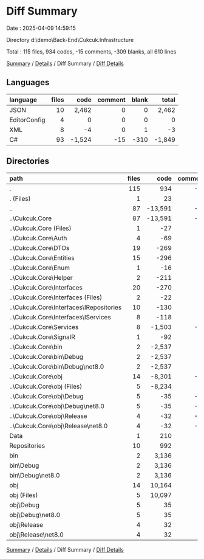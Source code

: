 # Diff Summary

Date : 2025-04-09 14:59:15

Directory d:\\demo\\Back-End\\Cukcuk.Infrastructure

Total : 115 files,  934 codes, -15 comments, -309 blanks, all 610 lines

[Summary](results.md) / [Details](details.md) / Diff Summary / [Diff Details](diff-details.md)

## Languages
| language | files | code | comment | blank | total |
| :--- | ---: | ---: | ---: | ---: | ---: |
| JSON | 10 | 2,462 | 0 | 0 | 2,462 |
| EditorConfig | 4 | 0 | 0 | 0 | 0 |
| XML | 8 | -4 | 0 | 1 | -3 |
| C# | 93 | -1,524 | -15 | -310 | -1,849 |

## Directories
| path | files | code | comment | blank | total |
| :--- | ---: | ---: | ---: | ---: | ---: |
| . | 115 | 934 | -15 | -309 | 610 |
| . (Files) | 1 | 23 | 0 | 5 | 28 |
| .. | 87 | -13,591 | -39 | -583 | -14,213 |
| ..\\Cukcuk.Core | 87 | -13,591 | -39 | -583 | -14,213 |
| ..\\Cukcuk.Core (Files) | 1 | -27 | 0 | -4 | -31 |
| ..\\Cukcuk.Core\\Auth | 4 | -69 | 0 | -13 | -82 |
| ..\\Cukcuk.Core\\DTOs | 19 | -269 | 0 | -29 | -298 |
| ..\\Cukcuk.Core\\Entities | 15 | -296 | 0 | -63 | -359 |
| ..\\Cukcuk.Core\\Enum | 1 | -16 | 0 | -2 | -18 |
| ..\\Cukcuk.Core\\Helper | 2 | -211 | 0 | -33 | -244 |
| ..\\Cukcuk.Core\\Interfaces | 20 | -270 | 0 | -94 | -364 |
| ..\\Cukcuk.Core\\Interfaces (Files) | 2 | -22 | 0 | -2 | -24 |
| ..\\Cukcuk.Core\\Interfaces\\IRepositories | 10 | -130 | 0 | -45 | -175 |
| ..\\Cukcuk.Core\\Interfaces\\IServices | 8 | -118 | 0 | -47 | -165 |
| ..\\Cukcuk.Core\\Services | 8 | -1,503 | -15 | -318 | -1,836 |
| ..\\Cukcuk.Core\\SignalR | 1 | -92 | 0 | -10 | -102 |
| ..\\Cukcuk.Core\\bin | 2 | -2,537 | 0 | 0 | -2,537 |
| ..\\Cukcuk.Core\\bin\\Debug | 2 | -2,537 | 0 | 0 | -2,537 |
| ..\\Cukcuk.Core\\bin\\Debug\\net8.0 | 2 | -2,537 | 0 | 0 | -2,537 |
| ..\\Cukcuk.Core\\obj | 14 | -8,301 | -24 | -17 | -8,342 |
| ..\\Cukcuk.Core\\obj (Files) | 5 | -8,234 | 0 | -1 | -8,235 |
| ..\\Cukcuk.Core\\obj\\Debug | 5 | -35 | -12 | -8 | -55 |
| ..\\Cukcuk.Core\\obj\\Debug\\net8.0 | 5 | -35 | -12 | -8 | -55 |
| ..\\Cukcuk.Core\\obj\\Release | 4 | -32 | -12 | -8 | -52 |
| ..\\Cukcuk.Core\\obj\\Release\\net8.0 | 4 | -32 | -12 | -8 | -52 |
| Data | 1 | 210 | 0 | 44 | 254 |
| Repositories | 10 | 992 | 0 | 208 | 1,200 |
| bin | 2 | 3,136 | 0 | 0 | 3,136 |
| bin\\Debug | 2 | 3,136 | 0 | 0 | 3,136 |
| bin\\Debug\\net8.0 | 2 | 3,136 | 0 | 0 | 3,136 |
| obj | 14 | 10,164 | 24 | 17 | 10,205 |
| obj (Files) | 5 | 10,097 | 0 | 1 | 10,098 |
| obj\\Debug | 5 | 35 | 12 | 8 | 55 |
| obj\\Debug\\net8.0 | 5 | 35 | 12 | 8 | 55 |
| obj\\Release | 4 | 32 | 12 | 8 | 52 |
| obj\\Release\\net8.0 | 4 | 32 | 12 | 8 | 52 |

[Summary](results.md) / [Details](details.md) / Diff Summary / [Diff Details](diff-details.md)